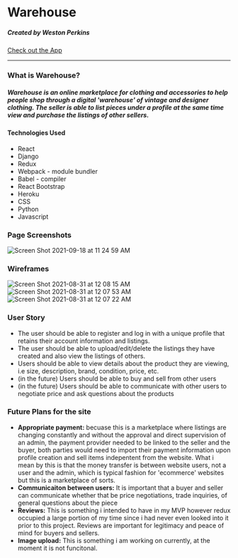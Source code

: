 # Warehouse

##### Created by Weston Perkins

[Check out the App](https://warehouse-shop.herokuapp.com/#/login/)

<hr>

### What is Warehouse?
##### Warehouse is an online marketplace for clothing and accessories to help people shop through a digital 'warehouse' of vintage and designer clothing. The seller is able to list pieces under a profile at the same time view and purchase the listings of other sellers. 

#### Technologies Used
- React
- Django
- Redux
- Webpack - module bundler
- Babel - compiler
- React Bootstrap
- Heroku
- CSS
- Python
- Javascript

### Page Screenshots
![Screen Shot 2021-09-18 at 11 24 59 AM](https://user-images.githubusercontent.com/79667230/133893990-d8e44400-fb31-4431-a68f-af106e4f2082.png)

### Wireframes
![Screen Shot 2021-08-31 at 12 08 15 AM](https://media.git.generalassemb.ly/user/34950/files/fc843800-09ef-11ec-8c18-78fd6cbe5936)
![Screen Shot 2021-08-31 at 12 07 53 AM](https://media.git.generalassemb.ly/user/34950/files/fd1cce80-09ef-11ec-9e4f-b9f3a906cadd)
![Screen Shot 2021-08-31 at 12 07 22 AM](https://media.git.generalassemb.ly/user/34950/files/fdb56500-09ef-11ec-8307-72e9fde28f32)

### User Story
- The user should be able to register and log in with a unique profile that retains their account information and listings.
- The user should be able to upload/edit/delete the listings they have created and also view the listings of others.
- Users should be able to view details about the product they are viewing, i.e size, description, brand, condition, price, etc. 
- (in the future) Users should be able to buy and sell from other users 
- (in the future) Users should be able to communicate with other users to negotiate price and ask questions about the products


### Future Plans for the site
- **Appropriate payment:** becuase this is a marketplace where listings are changing constantly and without the approval and direct supervision of an admin, the payment provider needed to be linked to the seller and the buyer, both parties would need to import their payment information upon profile creation and sell items indepentent from the website. What i mean by this is that the money transfer is between website users, not a user and the admin, which is typical fashion for 'ecommerce' websites but this is a marketplace of sorts. 
- **Communicaiton between users:** It is important that a buyer and seller can communicate whether that be price negotiations, trade inquiries, of general questions about the piece
- **Reviews:** This is something i intended to have in my MVP however redux occupied a large portion of my time since i had never even looked into it prior to this project. Reviews are important for legitimacy and peace of mind for buyers and sellers. 
- **Image upload:** This is something i am working on currently, at the moment it is not funcitonal.
